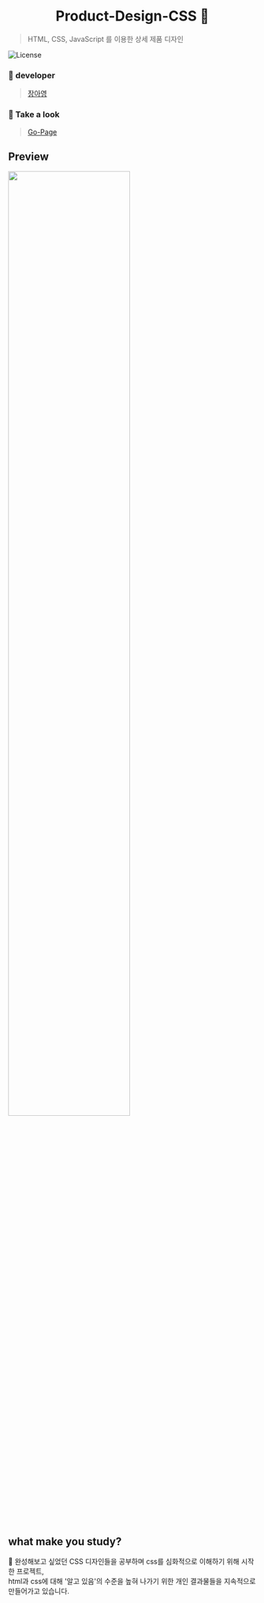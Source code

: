 <h1 align="center">Product-Design-CSS 🎁</h1>

> HTML, CSS, JavaScript 를 이용한 상세 제품 디자인   
<img alt="License" src="https://img.shields.io/static/v1?label=GitHub&message=Jang-Ahyoung&color=99DDED"/>

### 💙 developer
> [장아영](https://github.com/Jang-Ahyoung)<br />

### 🎅 Take a look
> [Go-Page](https://jang-ahyoung.github.io/Nike-Product-CSS/)

## Preview
<img width="70%" src='https://user-images.githubusercontent.com/71692593/117938145-ad7f9d80-b341-11eb-96d4-118cfc080cc1.gif'/>


## what make you study?
📀 완성해보고 싶었던 CSS 디자인들을 공부하며 css를 심화적으로 이해하기 위해 시작한 프로젝트, <br/>
html과 css에 대해 '알고 있음'의 수준을 높혀 나가기 위한 개인 결과물들을 지속적으로 만들어가고 있습니다.
